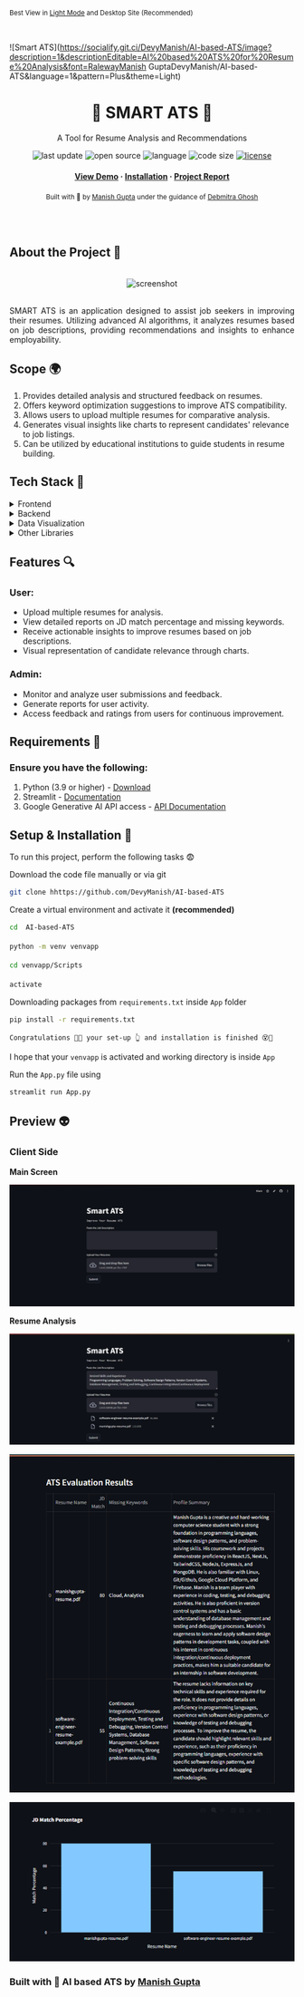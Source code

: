 <p><small>Best View in <a href="https://github.com/settings/appearance">Light Mode</a> and Desktop Site (Recommended)</small></p><br/>

![Smart ATS](https://socialify.git.ci/DevyManish/AI-based-ATS/image?description=1&descriptionEditable=AI%20based%20ATS%20for%20Resume%20Analysis&font=RalewayManish GuptaDevyManish/AI-based-ATS&language=1&pattern=Plus&theme=Light)

<div align="center">
  <h1>🎯 SMART ATS 🎯</h1>
  <p>A Tool for Resume Analysis and Recommendations</p>
  <!-- Badges -->
  <p>
    <img src="https://img.shields.io/github/last-commit/DevyManish/AI-based-ATS" alt="last update" />
    <img src="https://badges.frapsoft.com/os/v2/open-source.svg?v=103" alt="open source" />
    <img src="https://img.shields.io/github/languages/top/DevyManish/AI-based-ATS?color=red" alt="language" />
    <img src="https://img.shields.io/github/languages/code-size/DevyManish/AI-based-ATS?color=informational" alt="code size" />
    <a href="https://github.com/DevyManish/AI-based-ATS/blob/main/LICENSE">
      <img src="https://img.shields.io/github/license/DevyManish/AI-based-ATS.svg?color=yellow" alt="license" />
    </a>
  </p>
  
  <!-- Links -->
  <h4>
    <a href="#preview-">View Demo</a>
    <span> · </span>
    <a href="#setup--installation-">Installation</a>
    <span> · </span>
    <a href="mailto:your-email@example.com?subject=Request%20for%20Project%20Report%20of%20SMART%20ATS&body=Here%20are%20my%20details:%0D%0A%0D%0AFull%20Name:%20%0D%0A%0D%0AGitHub%20Profile:%20%0D%0A%0D%0AOrganization%2FCollege%20Name:%20%0D%0A%0D%0A%0D%0AIf%20the%20above%20information%20satisfies%20your%20identity%2C%20you%20will%20get%20the%20report%20to%20your%20email.">Project Report</a>
  </h4>
  <p>
    <small align="justify">
      Built with 🤍 by 
      <a href="https://www.manishguptaa.me/">Manish Gupta</a> under the guidance of 
      <a href="https://www.linkedin.com/in/manishguptafr/">Debmitra Ghosh</a>
     </small>
  </p>
</div><br/><br/>

## About the Project 📄
<div align="center">
    <br/><img src="https://your-image-url.com/screenshot.png" alt="screenshot" /><br/><br/>
    <p align="justify"> 
      SMART ATS is an application designed to assist job seekers in improving their resumes. Utilizing advanced AI algorithms, it analyzes resumes based on job descriptions, providing recommendations and insights to enhance employability.
    </p>
</div>

## Scope 🌍
1. Provides detailed analysis and structured feedback on resumes.
2. Offers keyword optimization suggestions to improve ATS compatibility.
3. Allows users to upload multiple resumes for comparative analysis.
4. Generates visual insights like charts to represent candidates' relevance to job listings.
5. Can be utilized by educational institutions to guide students in resume building.

## Tech Stack 🍃
<details>
  <summary>Frontend</summary>
  <ul>
    <li><a href="https://streamlit.io/">Streamlit</a></li>
    <li><a href="https://developer.mozilla.org/en-US/docs/Learn/HTML">HTML</a></li>
    <li><a href="https://developer.mozilla.org/en-US/docs/Web/CSS">CSS</a></li>
    <li><a href="https://developer.mozilla.org/en-US/docs/Learn/JavaScript">JavaScript</a></li>
  </ul>
</details>

<details>
  <summary>Backend</summary>
  <ul>
    <li><a href="https://www.python.org/">Python</a></li>
    <li><a href="https://github.com/google/generative-ai">Google Generative AI API</a></li>
  </ul>
</details>

<details>
<summary>Data Visualization</summary>
  <ul>
    <li><a href="https://plotly.com/">Plotly</a></li>
  </ul>
</details>

<details>
<summary>Other Libraries</summary>
  <ul>
    <li><a href="https://pandas.pydata.org/">pandas</a></li>
    <li><a href="https://pypi.org/project/PyPDF2/">PyPDF2</a></li>
    <li><a href="https://pypi.org/project/python-dotenv/">python-dotenv</a></li>
    <li><a href="https://github.com/google/generative-ai">google-generativeai</a></li>
  </ul>
</details>

## Features 🔍
### User:
- Upload multiple resumes for analysis.
- View detailed reports on JD match percentage and missing keywords.
- Receive actionable insights to improve resumes based on job descriptions.
- Visual representation of candidate relevance through charts.

### Admin:
- Monitor and analyze user submissions and feedback.
- Generate reports for user activity.
- Access feedback and ratings from users for continuous improvement.

## Requirements 🚀
### Ensure you have the following:
1) Python (3.9 or higher) - [Download](https://www.python.org/downloads/)
2) Streamlit - [Documentation](https://docs.streamlit.io/library/getting-started/install)
3) Google Generative AI API access - [API Documentation](https://developers.google.com/generative-ai)

## Setup & Installation 👀

To run this project, perform the following tasks 😨

Download the code file manually or via git
```bash
git clone hhttps://github.com/DevyManish/AI-based-ATS
```

Create a virtual environment and activate it **(recommended)**

```bash
cd  AI-based-ATS

python -m venv venvapp

cd venvapp/Scripts

activate
```

Downloading packages from ```requirements.txt``` inside ``App`` folder
```bash
pip install -r requirements.txt
```


``Congratulations 🥳😱 your set-up 👆 and installation is finished 😵🤯``

I hope that your ``venvapp`` is activated and working directory is inside ``App``

Run the ```App.py``` file using
```bash
streamlit run App.py
```

## Preview 👽

### Client Side

**Main Screen**

![Screenshot](https://github.com/DevyManish/AI-based-ATS/blob/main/screenshots/home.png?raw=true)

**Resume Analysis**

![Screenshot](https://github.com/DevyManish/AI-based-ATS/blob/main/screenshots/user-input.png?raw=true)

![Screenshot](https://github.com/DevyManish/AI-based-ATS/blob/main/screenshots/output-table.png?raw=true)

![Screenshot](https://github.com/DevyManish/AI-based-ATS/blob/main/screenshots/output-barchart.png?raw=true)



### Built with 🤍 AI based ATS by <a href="https://www.manishguptaa.me/">Manish Gupta</a>


